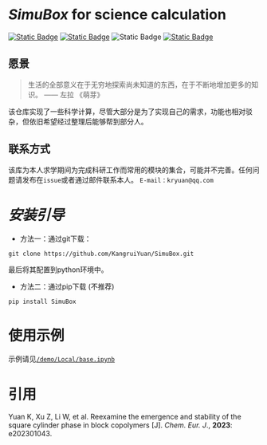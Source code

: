 
# *SimuBox* for science calculation

[![Static Badge](https://img.shields.io/badge/GitHub-SimuBox-7C8EFF?logo=github)](https://github.com/KangruiYuan/SimuBox.git)
[![Static Badge](https://img.shields.io/badge/PyPI-SimuBox-B39CD0?logo=pypi)](https://pypi.org/project/SimuBox/)
![Static Badge](https://img.shields.io/badge/python-version_3.8%2B-blue?logo=python&logoColor=white)
[![Static Badge](https://img.shields.io/badge/DOI-doi.org%2F10.1002%2Fchem.202301043-purple)](https://doi.org/10.1002/chem.202301043)


## 愿景

> 生活的全部意义在于无穷地探索尚未知道的东西，在于不断地增加更多的知识。 —— 左拉 《萌芽》

该仓库实现了一些科学计算，尽管大部分是为了实现自己的需求，功能也相对驳杂，但依旧希望经过整理后能够帮到部分人。


## 联系方式

该库为本人求学期间为完成科研工作而常用的模块的集合，可能并不完善。任何问题请发布在`issue`或者通过邮件联系本人。
`E-mail：kryuan@qq.com`

# _安装引导_

- 方法一：通过git下载：

`git clone https://github.com/KangruiYuan/SimuBox.git`

最后将其配置到python环境中。

- 方法二：通过pip下载 (不推荐)

`pip install SimuBox`

# 使用示例

示例请见[`/demo/Local/base.ipynb`](https://github.com/KangruiYuan/SimuBox/blob/main/demo/demo.ipynb)

# 引用

Yuan K, Xu Z, Li W, et al. Reexamine the emergence and stability of the square cylinder phase in block copolymers [J]. *Chem. Eur. J*., **2023**: e202301043.
